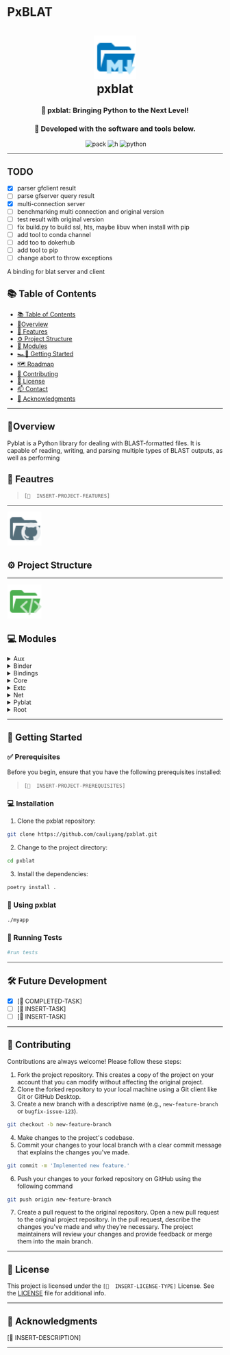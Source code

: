 # PxBLAT

<div align="center">
<h1 align="center">
<img src="https://raw.githubusercontent.com/PKief/vscode-material-icon-theme/ec559a9f6bfd399b82bb44393651661b08aaf7ba/icons/folder-markdown-open.svg" width="100" />
<br>
pxblat
</h1>
<h3 align="center">📍 pxblat: Bringing Python to the Next Level!</h3>
<h3 align="center">🚀 Developed with the software and tools below.</h3>
<p align="center">

<img src="https://img.shields.io/badge/Python-3776AB.svg?style=for-the-badge&logo=Python&logoColor=white" alt="" />
<img src="https://img.shields.io/badge/Markdown-000000.svg?style=for-the-badge&logo=Markdown&logoColor=white" alt="pack" />
<img src="https://img.shields.io/badge/C++-00599C.svg?style=for-the-badge&logo=C++&logoColor=white" alt="h" />
<img src="https://img.shields.io/badge/C-A8B9CC.svg?style=for-the-badge&logo=C&logoColor=black" alt="python" />
</p>

</div>

---

## TODO

- [x] parser gfclient result
- [ ] parse gfserver query result
- [x] multi-connection server
- [ ] benchmarking multi connection and original version
- [ ] test result with original version
- [ ] fix build.py to build ssl, hts, maybe libuv when install with pip
- [ ] add tool to conda channel
- [ ] add too to dokerhub
- [ ] add tool to pip
- [ ] change abort to throw exceptions

A binding for blat server and client

## 📚 Table of Contents

- [📚 Table of Contents](#-table-of-contents)
- [📍Overview](#-introdcution)
- [🔮 Features](#-features)
- [⚙️ Project Structure](#project-structure)
- [🧩 Modules](#modules)
- [🏎💨 Getting Started](#-getting-started)
- [🗺 Roadmap](#-roadmap)
- [🤝 Contributing](#-contributing)
- [🪪 License](#-license)
- [📫 Contact](#-contact)
- [🙏 Acknowledgments](#-acknowledgments)

---

## 📍Overview

Pyblat is a Python library for dealing with BLAST-formatted files. It is capable of reading, writing, and parsing multiple types of BLAST outputs, as well as performing

## 🔮 Feautres

> `[📌  INSERT-PROJECT-FEATURES]`

---

<img src="https://raw.githubusercontent.com/PKief/vscode-material-icon-theme/ec559a9f6bfd399b82bb44393651661b08aaf7ba/icons/folder-github-open.svg" width="80" />

## ⚙️ Project Structure

---

<img src="https://raw.githubusercontent.com/PKief/vscode-material-icon-theme/ec559a9f6bfd399b82bb44393651661b08aaf7ba/icons/folder-src-open.svg" width="80" />

## 💻 Modules

<details closed><summary>Aux</summary>

| File           | Summary                                                                                                                                                                                                                                                                                              | Module                                   |
| :------------- | :--------------------------------------------------------------------------------------------------------------------------------------------------------------------------------------------------------------------------------------------------------------------------------------------------- | :--------------------------------------- |
| bandExt.h      | This code provides functions for banded Smith - Waterman extension of alignments , allowing for small gaps and mismatches . It allows for the extension of an alignment from a given start point , either forwards or backwards , with a maximum gap size and                                        | src/pxblat/extc/include/aux/bandExt.h    |
| base64.h       | This code provides functions for encoding and decoding strings using the Base64 algorithm . It includes functions for encoding a string , validating a string , and decoding a string . It is written in C and C++ .                                                                                 | src/pxblat/extc/include/aux/base64.h     |
| cheapcgi.h     | Error fetching summary.                                                                                                                                                                                                                                                                              | src/pxblat/extc/include/aux/cheapcgi.h   |
| filePath.h     | This code provides functions for parsing and manipulating file paths . It includes functions for splitting a full path into components , expanding relative paths to more absolute ones , making relative paths from one absolute directory / file to another , and checking that a path is relative | src/pxblat/extc/include/aux/filePath.h   |
| gfxPoly.h      | This code defines a struct gfxPoly , which is a two - dimensional polygon . It contains functions to create a new polygon , free up resources associated with a polygon , and add points to a polygon .                                                                                              | src/pxblat/extc/include/aux/gfxPoly.h    |
| hex.h          | This code provides functions for converting between binary and hexadecimal values . It includes functions for converting a nibble , byte , or binary string to hexadecimal , as well as functions for converting a hexadecimal character , byte                                                      | src/pxblat/extc/include/aux/hex.h        |
| htmlPage.h     | This code provides functions for reading , parsing , and submitting HTML pages and forms . It includes functions for reading cookies , parsing tags , and setting variables . It also includes functions for validating and printing HTML pages and forms .                                          | src/pxblat/extc/include/aux/htmlPage.h   |
| htmshell.h     | Htmshell.h is a library of functions used to generate HTML files on the fly . It includes functions to create cookies , encode and decode strings , print out HTML tags , and more . It is typically included with cheapcgi.h                                                                        | src/pxblat/extc/include/aux/htmshell.h   |
| https.h        | This code defines a function , netConnectHttps ( ) , which establishes an HTTPS connection with a server and returns a socket for the connection . If an error occurs , -1 is returned .                                                                                                             | src/pxblat/extc/include/aux/https.h      |
| internet.h     | This code provides functions for working with internet addresses , such as converting between IPV4 and IPV6 strings , creating masks , and checking if an IP address is in a subnet . It also includes functions for manipulating CIDR addresses and                                                 | src/pxblat/extc/include/aux/internet.h   |
| kxTok.h        | KxTok is a quick little tokenizer for stuff first loaded into memory . It was originally developed for the " Key eXpression " evaluator and can be used for public , private , or commercial purposes . It tokenizes text                                                                            | src/pxblat/extc/include/aux/kxTok.h      |
| memgfx.h       | Error fetching summary.                                                                                                                                                                                                                                                                              | src/pxblat/extc/include/aux/memgfx.h     |
| mime.h         | This file contains functions for parsing MIME messages , especially from a cgi from a multipart web form . It includes functions for parsing typical mime header lines , initializing a mimeBuf structure , and parsing multipart MIME messages                                                      | src/pxblat/extc/include/aux/mime.h       |
| portimpl.h     | This code provides functions for creating temporary files , determining the speed of the CPU , and returning the relative path to the trash directory for CGI binaries . It also contains structures for each web server supported , which are used to decide which functions to use during          | src/pxblat/extc/include/aux/portimpl.h   |
| rbTree.h       | rbTree is a type of binary tree which automatically keeps relatively balanced during inserts and deletions . It was originally created by Shane Saunders and adapted into local conventions by Jim Kent . It contains functions to add , find , remove , traverse , and dump                         | src/pxblat/extc/include/aux/rbTree.h     |
| srcVersion.h   | This code is a copyright statement for The Regents of the University of California , with a source version of 447 .                                                                                                                                                                                  | src/pxblat/extc/include/aux/srcVersion.h |
| axt.c          | Prompt too long to generate summary.                                                                                                                                                                                                                                                                 | src/pxblat/extc/src/aux/axt.c            |
| bandExt.c      | Error fetching summary.                                                                                                                                                                                                                                                                              | src/pxblat/extc/src/aux/bandExt.c        |
| base64.c       | This code provides functions to encode and decode strings using the Base64 algorithm . It includes functions to validate the input string , remove whitespace , and optionally return the size of the decoded string . It is copyright ( C ) 2011 The Regents                                        | src/pxblat/extc/src/aux/base64.c         |
| binRange.c     | This code provides functions to handle binning , which helps to restrict attention to parts of a database that contain information about a particular window on a chromosome . It works without modification for chromosome sizes up to 2Gb-1 . It includes functions to add                         | src/pxblat/extc/src/aux/binRange.c       |
| blastOut.c     | Error fetching summary.                                                                                                                                                                                                                                                                              | src/pxblat/extc/src/aux/blastOut.c       |
| cheapcgi.c     | Prompt too long to generate summary.                                                                                                                                                                                                                                                                 | src/pxblat/extc/src/aux/cheapcgi.c       |
| ffSeedExtend.c | Prompt too long to generate summary.                                                                                                                                                                                                                                                                 | src/pxblat/extc/src/aux/ffSeedExtend.c   |
| filePath.c     | This file contains functions for parsing file paths , such as converting ' \ ' to ' / ' , splitting a full path into components , expanding relative paths , and making relative paths . It also contains functions for processing symlinks and include files .                                      | src/pxblat/extc/src/aux/filePath.c       |
| hex.c          | This code provides functions for converting between hexidecimal characters and binary values . It includes functions for converting a nibble , byte , or binary string to hexidecimal characters , as well as functions for converting hexidecimal characters to                                     | src/pxblat/extc/src/aux/hex.c            |
| htmlPage.c     | Prompt too long to generate summary.                                                                                                                                                                                                                                                                 | src/pxblat/extc/src/aux/htmlPage.c       |
| htmshell.c     | Prompt too long to generate summary.                                                                                                                                                                                                                                                                 | src/pxblat/extc/src/aux/htmshell.c       |
| https.c        | Error fetching summary.                                                                                                                                                                                                                                                                              | src/pxblat/extc/src/aux/https.c          |
| intExp.c       | This code is a numerical expression evaluator that can handle both ints and doubles . It includes functions for advancing to the next token , returning a number , handling parenthetical expressions , unary minus , multiplication and division , addition and subtraction                         | src/pxblat/extc/src/aux/intExp.c         |
| internet.c     | Error fetching summary.                                                                                                                                                                                                                                                                              | src/pxblat/extc/src/aux/internet.c       |
| maf.c          | Error fetching summary.                                                                                                                                                                                                                                                                              | src/pxblat/extc/src/aux/maf.c            |
| mafFromAxt.c   | This code provides two functions , mafFromAxtTemp and mafFromAxt , which convert an axt into a maf . mafFromAxtTemp is quicker to run but the axt and maf are not independent                                                                                                                        | src/pxblat/extc/src/aux/mafFromAxt.c     |
| mime.c         | Error fetching summary.                                                                                                                                                                                                                                                                              | src/pxblat/extc/src/aux/mime.c           |
| net.c          | Prompt too long to generate summary.                                                                                                                                                                                                                                                                 | src/pxblat/extc/src/aux/net.c            |
| netlib.c       | Prompt too long to generate summary.                                                                                                                                                                                                                                                                 | src/pxblat/extc/src/aux/netlib.c         |
| ooc.c          | This code provides functions to handle overused N - mers ( tiles ) in genome indexing schemes . It includes functions to set items of tileCounts to maxPat if they are in oocFile , and to mask out simple repeats in                                                                                | src/pxblat/extc/src/aux/ooc.c            |
| patSpace.c     | Error fetching summary.                                                                                                                                                                                                                                                                              | src/pxblat/extc/src/aux/patSpace.c       |
| portimpl.c     | This code provides a set of functions for making the same code run under different web servers . It includes functions for creating temporary files , setting up environment variables , creating directories , and finding paths in directories and subdirectories .                                | src/pxblat/extc/src/aux/portimpl.c       |
| rangeTree.c    | Error fetching summary.                                                                                                                                                                                                                                                                              | src/pxblat/extc/src/aux/rangeTree.c      |
| rbTree.c       | Error fetching summary.                                                                                                                                                                                                                                                                              | src/pxblat/extc/src/aux/rbTree.c         |
| repMask.c      | This code provides functions to link the database and RAM representations of objects from the RepeatMasker .out file . It includes functions to load a row from the repeatMaskOut table into a struct , create a repeatMaskOut from a comma separated string                                         | src/pxblat/extc/src/aux/repMask.c        |
| servBrcMcw.c   | This code defines a webServerSpecific struct for the .brc.mcw.edu server , which includes functions for making temp names , getting the CGI directory , calculating speed , and getting the trash directory .                                                                                        | src/pxblat/extc/src/aux/servBrcMcw.c     |
| servCrunx.c    | This code defines a webServerSpecific struct for a local Linux server , including functions for making temporary names , getting the CGI directory , calculating speed , and getting the trash directory .                                                                                           | src/pxblat/extc/src/aux/servCrunx.c      |
| servcis.c      | This code defines a webServerSpecific struct with various functions and variables related to a Comp Science department web server . It includes functions for making temp names , accessing the CGI directory , determining the speed of the server , and accessing the trash directory . It         | src/pxblat/extc/src/aux/servcis.c        |
| servmsII.c     | This code defines a webServerSpecific struct for the Microsoft II Web Server , which includes functions for making a temp name , getting the CGI directory , getting the trash directory , and getting the speed . It is copyright 2002 Jim Kent , but license is                                    | src/pxblat/extc/src/aux/servmsII.c       |
| servpws.c      | This code defines a webServerSpecific struct for Microsoft Personal Web Server , which includes functions for making temp names , getting the CGI directory , calculating speed , and getting the trash directory .                                                                                  | src/pxblat/extc/src/aux/servpws.c        |
| sqlList.c      | Prompt too long to generate summary.                                                                                                                                                                                                                                                                 | src/pxblat/extc/src/aux/sqlList.c        |
| sqlNum.c       | sqlNum.c provides routines to convert from ascii to integer representation of numbers . It includes functions to convert from strings to unsigned integers , signed integers , unsigned longs , signed longs , floats , and doubles . It also includes functions                                     | src/pxblat/extc/src/aux/sqlNum.c         |
| wildcmp.c      | This code provides functions for wildcard matching , such as ' \* ' and ' ? ' , over a list of strings . It includes functions for case - sensitive matching , as well as functions for matching using ' % ' and ' \_ ' wildcards                                                                    | src/pxblat/extc/src/aux/wildcmp.c        |

</details>

<details closed><summary>Binder</summary>

| File           | Summary                                                                                                                                                                                                                                                                     | Module                                         |
| :------------- | :-------------------------------------------------------------------------------------------------------------------------------------------------------------------------------------------------------------------------------------------------------------------------- | :--------------------------------------------- |
| .clang-format  | This code disables the formatting of the code and never sorts the includes .                                                                                                                                                                                                | src/pxblat/extc/bindings/binder/.clang-format  |
| \_extc.cpp     | This code is a Python binding module for C++ code . It includes libraries for maps , algorithms , functions , memory , exceptions , and strings . It also includes a pybind11 module and a function for getting modules . It defines a vector of                            | src/pxblat/extc/bindings/binder/\_extc.cpp     |
| \_extc.modules | cppbinding is a library for creating bindings between C++ and other languages . It provides a simple and efficient way to create bindings between C++ and other languages , allowing developers to easily integrate C++ code into their projects . It supports a wide range | src/pxblat/extc/bindings/binder/\_extc.modules |
| \_extc.sources | This code contains five C++ files that are related to the extc library . faToTwoBit.cpp is used to convert a FASTA file to a two - bit file . gfClient.cpp and gfServer.cpp                                                                                                 | src/pxblat/extc/bindings/binder/\_extc.sources |
| faToTwoBit.cpp | This code is a C++ function that binds the faToTwoBit function from the faToTwoBit.hpp header file to the Python programming language . It takes in a vector of strings , a string , and four boolean values as parameters                                                  | src/pxblat/extc/bindings/binder/faToTwoBit.cpp |
| gfClient.cpp   | This code binds the gfClientOption class to the cppbinding module in Python , allowing for the use of the gfClientOption class in Python . It includes functions for setting the hostName , portName , tType , qType                                                        | src/pxblat/extc/bindings/binder/gfClient.cpp   |
| gfServer.cpp   | Error fetching summary.                                                                                                                                                                                                                                                     | src/pxblat/extc/bindings/binder/gfServer.cpp   |
| gfServer_1.cpp | This code is a C++ function that binds the functions pystatusServer , pygetFileList , and pyqueryServer from the gfServer.hpp header file to the cppbinding module in Python . It also declares the holder types                                                            | src/pxblat/extc/bindings/binder/gfServer_1.cpp |

</details>

<details closed><summary>Bindings</summary>

| File           | Summary                                                                                                                                                                                                                                                           | Module                                  |
| :------------- | :---------------------------------------------------------------------------------------------------------------------------------------------------------------------------------------------------------------------------------------------------------------- | :-------------------------------------- |
| dbg.h          | Error fetching summary.                                                                                                                                                                                                                                           | src/pxblat/extc/bindings/dbg.h          |
| faToTwoBit.cpp | This code is a C++ function that converts files in fasta format to 2 bit format . It checks for duplicate sequence names and can strip off version numbers . It also converts non ACGT characters to N.                                                           | src/pxblat/extc/bindings/faToTwoBit.cpp |
| faToTwoBit.hpp | This code provides a function , faToTwoBit , which converts DNA from fasta to 2bit format . It also provides a function , unknownToN , which replaces unknown characters with N. Both functions are part of the cppbinding namespace                              | src/pxblat/extc/bindings/faToTwoBit.hpp |
| gfClient.cpp   | This code is a C++ implementation of the gfClient program , which is a client for the genomic finding program that produces a .psl file . It includes functions for reading in memory files , building a gfClientOption object , and                              | src/pxblat/extc/bindings/gfClient.cpp   |
| gfClient.hpp   | This code defines the gfClientOption struct , which contains variables that can be overridden by command line , and the pygfClient and read_inmem_file functions . The gfClientOption struct contains variables such as hostName                                  | src/pxblat/extc/bindings/gfClient.hpp   |
| gfServer.cpp   | Prompt too long to generate summary.                                                                                                                                                                                                                              | src/pxblat/extc/bindings/gfServer.cpp   |
| gfServer.hpp   | This code provides functions for a genoFind server , which is used to search for sequences in a database . It includes functions for building an index , starting and stopping the server , querying the server , and logging usage statistics . It also includes | src/pxblat/extc/bindings/gfServer.hpp   |

</details>

<details closed><summary>Core</summary>

| File          | Summary                                                                                                                                                                                                                                                                                          | Module                                     |
| :------------ | :----------------------------------------------------------------------------------------------------------------------------------------------------------------------------------------------------------------------------------------------------------------------------------------------- | :----------------------------------------- |
| aliType.h     | This code defines various types of sequence alignment and stringency levels for a genoFind program . It includes enum types for gfType ( DNA , RNA , Protein , etc . ) and ffStringency ( Exact , CDNA , Tight ,                                                                                 | src/pxblat/extc/include/core/aliType.h     |
| axt.h         | This code contains routines to read and write alignments in the AXT format , which is a simple alignment format with four lines per alignment . It also contains code for simple DNA alignment scoring schemes . It is copyright 2002 Jim Kent , but license is                                  | src/pxblat/extc/include/core/axt.h         |
| bPlusTree.h   | This code implements a B+ Tree index file for disk - based storage . It provides functions to create a B+ Tree from a sorted list , lookup a value given a key , and traverse the tree . It also contains the layout of the file                                                                 | src/pxblat/extc/include/core/bPlusTree.h   |
| binRange.h    | This code provides functions to handle binning , which helps to restrict attention to parts of a database that contain information about a particular window on a chromosome . It includes functions to add and remove items from a binKeeper , find items in a bin                              | src/pxblat/extc/include/core/binRange.h    |
| bits.h        | This code provides functions to handle operations on arrays of bits , such as allocating , resizing , cloning , setting , clearing , and counting bits . It also provides functions to perform bitwise operations such as AND , OR , and XOR ,                                                   | src/pxblat/extc/include/core/bits.h        |
| chain.h       | This code provides functions for creating and manipulating chain objects , which are pairwise alignments that can include gaps in both sequences at once . It is suitable for cross species genomic comparisons , similar to psl . It includes functions for sorting , writing ,                 | src/pxblat/extc/include/core/chain.h       |
| common.h      | Prompt too long to generate summary.                                                                                                                                                                                                                                                             | src/pxblat/extc/include/core/common.h      |
| dlist.h       | This file contains headers for generic doubly - linked list routines . It provides functions to create , initialize , reset , and free doubly - linked lists , as well as functions to add and remove nodes from the list , sort the list , and                                                  | src/pxblat/extc/include/core/dlist.h       |
| dnaseq.h      | This code provides functions to manage DNA sequences , including creating , cloning , and freeing them , as well as translating them into proteins , and creating a hash of the sequences keyed by name . It also provides functions to determine if a sequence is DNA                           | src/pxblat/extc/include/core/dnaseq.h      |
| dnautil.h     | This code provides functions for working with DNA and amino acids , such as converting between upper and lower case , filtering out non - DNA characters , and calculating the reverse complement of DNA . It also includes functions for calculating the score of a DNA or amino                | src/pxblat/extc/include/core/dnautil.h     |
| dystring.h    | This code provides functions for creating and manipulating a dynamically resizing string , which can be used for formatted output . It includes functions for appending strings , characters , and variables , as well as for quoting strings , resizing strings , and freeing strings           | src/pxblat/extc/include/core/dystring.h    |
| errAbort.h    | ErrAbort.h is a library that provides an error handler and warning message printer stack . It allows users to customize the behavior of the error handler and warning message printer , and provides functions to abort , warn , and set handlers . It                                           | src/pxblat/extc/include/core/errAbort.h    |
| errCatch.h    | errCatch is a library that helps catch errors so that errAborts are not fatal and warns do not necessarily get printed immediately . It provides a way to catch errors and warnings , and then handle them accordingly . It also provides a way to                                               | src/pxblat/extc/include/core/errCatch.h    |
| fa.h          | This file contains routines for reading and writing fasta format sequence files . It includes functions for reading a single sequence , reading all sequences in a file , and writing a single sequence or all sequences in a list to a file . It also includes functions                        | src/pxblat/extc/include/core/fa.h          |
| fuzzyFind.h   | This file is a header file for the fuzzyFind DNA sequence aligner . It contains functions for finding and scoring alignments between a needle and haystack DNA sequence , as well as functions for manipulating and displaying the alignments . It also contains a                               | src/pxblat/extc/include/core/fuzzyFind.h   |
| genoFind.h    | Error fetching summary.                                                                                                                                                                                                                                                                          | src/pxblat/extc/include/core/genoFind.h    |
| gfClientLib.h | This code provides functions for genoFind clients to read and manipulate files in .2bit ,.nib , and .fa formats , as well as create a list of dnaSeqs and unmask them .                                                                                                                          | src/pxblat/extc/include/core/gfClientLib.h |
| gfInternal.h  | This code contains functions related to the gfRange struct , which is used to store information about a range of bases found by genoFind . The functions include gfRangeFree , gfRangeFreeList , gfRangeCmpTarget                                                                                | src/pxblat/extc/include/core/gfInternal.h  |
| hash.h        | This code provides functions to create and manipulate hash tables , which are data structures that provide name / value pairs . It includes functions to add elements to a hash , retrieve a named element , iterate through all elements in a hash , and free up                                | src/pxblat/extc/include/core/hash.h        |
| linefile.h    | Error fetching summary.                                                                                                                                                                                                                                                                          | src/pxblat/extc/include/core/linefile.h    |
| localmem.h    | LocalMem.h provides a set of routines for allocating and disposing of small to medium size pieces of memory . It includes functions for creating a local memory pool , allocating memory from the pool , adjusting memory size , cloning memory blocks ,                                         | src/pxblat/extc/include/core/localmem.h    |
| maf.h         | This code provides functions for reading , writing , and manipulating multiple alignment format ( MAF ) files . It includes functions for opening and closing MAF files , reading and writing MAF alignments , finding components of MAF alignments , and manipulating                           | src/pxblat/extc/include/core/maf.h         |
| memalloc.h    | This code provides functions to allow the user to control memory allocation and deallocation , as well as debug scrambled heaps . It includes functions to push and pop memory handlers , set the default memory handler , push a careful memory handler , check the                             | src/pxblat/extc/include/core/memalloc.h    |
| net.h         | This file provides functions for wrapping around network communications , such as connecting to a server , sending and receiving strings , and parsing URLs . It also provides functions for setting timeouts , catching broken pipes , and reading and writing data from / to a socket          | src/pxblat/extc/include/core/net.h         |
| netlib.h      | This file provides functions to wrap around network communications , such as connecting to a server , sending and receiving strings , and parsing URLs . It also provides functions to read and write data from a socket , and to set timeouts for read and write operations                     | src/pxblat/extc/include/core/netlib.h      |
| nib.h         | This file provides an interface to nucleotides stored 4 bits per base , allowing for room for N. It contains functions for opening and verifying a file , loading parts of a file , writing a file , and parsing a file name . It also                                                           | src/pxblat/extc/include/core/nib.h         |
| obscure.h     | This header file contains a collection of functions that are useful but not commonly used . It includes functions for incrementing a 32 - bit value on disk , counting the number of digits in a number , printing out a long number with commas , formatting                                    | src/pxblat/extc/include/core/obscure.h     |
| ooc.h         | This code provides functions to handle overused N - mers ( tiles ) in genome indexing schemes . It includes functions to set items of tileCounts to maxPat if they are in oocFile , and to mask out simple repeats in                                                                            | src/pxblat/extc/include/core/ooc.h         |
| options.h     | This code provides functions for processing command line options into a hash . It includes functions for validating options , returning values for different types , and checking if an option exists . It also includes functions for parsing options into a hash and freeing the hash .        | src/pxblat/extc/include/core/options.h     |
| patSpace.h    | PatSpace is a homology finding algorithm that occurs mostly in pattern space . It is used to find occurrences of DNA in a pattern space and is copyright 2000 Jim Kent . It is free to use for all purposes . It requires a sequence array ,                                                     | src/pxblat/extc/include/core/patSpace.h    |
| pipeline.h    | This code creates a process pipeline that can be used for reading or writing , avoiding many of the obscure problems associated with system ( ) and popen ( ) . It allows for the specification of a file at the other end of the pipeline , as well as the                                      | src/pxblat/extc/include/core/pipeline.h    |
| portable.h    | This header file provides wrappers around functions that vary from server to server and operating system to operating system . It includes functions for listing files in a directory , creating directories , making and renaming files , getting the current directory , getting the host name | src/pxblat/extc/include/core/portable.h    |
| psl.h         | Error fetching summary.                                                                                                                                                                                                                                                                          | src/pxblat/extc/include/core/psl.h         |
| rangeTree.h   | This module is a way of keeping track of non - overlapping ranges ( half - open intervals ) using a self - balancing rbTree code . It is useful in place of a bitmap when the total number of ranges is significantly                                                                            | src/pxblat/extc/include/core/rangeTree.h   |
| repMask.h     | This header file provides functions for loading , freeing , and outputting data from the Repeat Masker Out format , which is used to store information about repeat elements in a genome . It also provides a function for opening a Repeat Masker Out file .                                    | src/pxblat/extc/include/core/repMask.h     |
| sig.h         | This file contains signatures that start various binary files , such as binary alignment files , gene files , and index files . It is copyright 2000 Jim Kent , but license is granted for all use - public , private or commercial . It contains signatures for binary                          | src/pxblat/extc/include/core/sig.h         |
| sqlList.h     | This code provides functions for processing comma separated lists , such as converting them to arrays , converting arrays to strings , and parsing and printing enumerated and set column values . It is copyright 2002 Jim Kent , but license is granted for all use - public                   | src/pxblat/extc/include/core/sqlList.h     |
| sqlNum.h      | sqlNum.h is a file containing routines to convert from ascii to unsigned / integer values more quickly than atoi . It was developed for use with SQL databases , and is used by AutoSQL and other parsers in the source tree                                                                     | src/pxblat/extc/include/core/sqlNum.h      |
| supStitch.h   | SupStitch is a C library used to stitch together a bundle of ffAli alignments that share a common query and target sequence into larger alignments . It is commonly used when the query sequence was broken up into overlapping blocks in the initial alignment                                  | src/pxblat/extc/include/core/supStitch.h   |
| trans3.h      | This code defines a trans3 structure which contains a sequence and three translated reading frames . It also provides functions to create , free , and find trans3 structures in a t3Hash , as well as functions to calculate offsets and frames .                                               | src/pxblat/extc/include/core/trans3.h      |
| twoBit.h      | This code provides functions for reading and writing DNA sequences represented as two bits per pixel , along with associated list of regions containing N 's and masked regions . It includes functions for reading and writing .2bit files , reading parts of sequences , and converting        | src/pxblat/extc/include/core/twoBit.h      |
| udc.h         | UDC is a caching system that keeps blocks of data fetched from URLs in sparse local files for quick use the next time the data is needed . It simplifies caching by only allowing reads , not writes . The cache directory is constructed from the                                               | src/pxblat/extc/include/core/udc.h         |
| verbose.h     | This header file provides functions for writing out status messages to stderr according to the current verbosity level . It also provides functions for setting the verbosity level , setting the log file , and setting the verbosity level for a CGI .                                         | src/pxblat/extc/include/core/verbose.h     |
| aliType.c     | aliType.h provides definitions for the type of alignment , including functions to return a string representing the type and to return the type from a string .                                                                                                                                   | src/pxblat/extc/src/core/aliType.c         |
| bPlusTree.c   | Error fetching summary.                                                                                                                                                                                                                                                                          | src/pxblat/extc/src/core/bPlusTree.c       |
| bits.c        | This file contains functions to handle operations on arrays of bits , such as setting , clearing , and counting bits . It also includes functions to allocate , reallocate , and free memory for bit arrays . It is copyright 2002 Jim Kent , but license                                        | src/pxblat/extc/src/core/bits.c            |
| chain.c       | Error fetching summary.                                                                                                                                                                                                                                                                          | src/pxblat/extc/src/core/chain.c           |
| common.c      | Prompt too long to generate summary.                                                                                                                                                                                                                                                             | src/pxblat/extc/src/core/common.c          |
| dlist.c       | struct dlNode _ dlFindVal(struct dlList _ list , void \* val ,                                                                                                                                                                                                                                   | src/pxblat/extc/src/core/dlist.c           |
|               | int ( _ compare)(const void _ elem1 , const void \* elem2 ) )                                                                                                                                                                                                                                    |                                            |
|               | / \* Return node on list if any                                                                                                                                                                                                                                                                  |                                            |
| dnaseq.c      | This code provides functions to manage DNA sequences , including creating , cloning , freeing , and translating them . It also provides functions to determine if a sequence is lower case , DNA , or protein , and to create a mask from an upper case sequence .                               | src/pxblat/extc/src/core/dnaseq.c          |
| dnautil.c     | Prompt too long to generate summary.                                                                                                                                                                                                                                                             | src/pxblat/extc/src/core/dnautil.c         |
| dystring.c    | DyString : A library of functions for creating and manipulating dynamically resizing strings . It includes functions for creating a new dynamic string , freeing a dynamic string , appending characters and strings to the end of a dynamic string , expanding the buffer size                  | src/pxblat/extc/src/core/dystring.c        |
| errAbort.c    | Summary : errAbort.c is a file that provides an error handler for programs . It maintains two stacks - a warning message printer stack , and an " abort handler " stack . It provides functions for setting and reverting to old                                                                 | src/pxblat/extc/src/core/errAbort.c        |
| errCatch.c    | This code provides a structure for catching errors and warnings in a program , allowing them to be handled without causing the program to abort . It includes functions for creating and freeing the errCatch structure , pushing and popping handlers , and finishing up error catching         | src/pxblat/extc/src/core/errCatch.c        |
| fa.c          | Error fetching summary.                                                                                                                                                                                                                                                                          | src/pxblat/extc/src/core/fa.c              |
| ffAli.c       | This file contains utility functions for working with ffAlis , which are data structures used to represent alignments between two DNA sequences . The functions include ffFreeAli ( ) , which disposes of memory gotten from fuzzyFind ( ) , ffOneIntronOrient                                   | src/pxblat/extc/src/core/ffAli.c           |
| ffAliHelp.c   | ffAliHelp is a set of helper routines for producing ffAli type alignments . It includes functions for concatenating , sorting , merging , and expanding alignments , as well as functions for scoring and sliding introns .                                                                      | src/pxblat/extc/src/core/ffAliHelp.c       |
| ffScore.c     | ffScore is a C program that scores fuzzyFind ( ffAli ) alignments . It includes functions to calculate gap penalties , score matches , and score alignments based on the given stringency .                                                                                                      | src/pxblat/extc/src/core/ffScore.c         |
| fuzzyFind.c   | Prompt too long to generate summary.                                                                                                                                                                                                                                                             | src/pxblat/extc/src/core/fuzzyFind.c       |
| genoFind.c    | Prompt too long to generate summary.                                                                                                                                                                                                                                                             | src/pxblat/extc/src/core/genoFind.c        |
| gfBlatLib.c   | Prompt too long to generate summary.                                                                                                                                                                                                                                                             | src/pxblat/extc/src/core/gfBlatLib.c       |
| gfClientLib.c | This code provides functions for loading and masking DNA sequences from .2bit ,.nib ,.fa ,.Z ,.gz , and .bz2 files . It includes functions for reading a list of filenames , unm                                                                                                                 | src/pxblat/extc/src/core/gfClientLib.c     |
| gfInternal.c  | This code provides functions to expand a range and load a cached target sequence from a NIB or 2bit file . It also provides a function to extract the sequence name and optionally the file name from a given spec .                                                                             | src/pxblat/extc/src/core/gfInternal.c      |
| gfOut.c       | Error fetching summary.                                                                                                                                                                                                                                                                          | src/pxblat/extc/src/core/gfOut.c           |
| hash.c        | Error fetching summary.                                                                                                                                                                                                                                                                          | src/pxblat/extc/src/core/hash.c            |
| kxTok.c       | KxTok is a quick little tokenizer for stuff first loaded into memory . It was originally developed for the " Key eXpression " evaluator . It can tokenize strings , punctuation , and operators , and can also be                                                                                | src/pxblat/extc/src/core/kxTok.c           |
| linefile.c    | Prompt too long to generate summary.                                                                                                                                                                                                                                                             | src/pxblat/extc/src/core/linefile.c        |
| localmem.c    | LocalMem.c is a file containing routines for allocating and managing memory in a local memory pool . It includes functions for allocating memory , cloning strings and memory blocks , and adding references to a list . It also includes functions for calculating the                          | src/pxblat/extc/src/core/localmem.c        |
| memalloc.c    | Error fetching summary.                                                                                                                                                                                                                                                                          | src/pxblat/extc/src/core/memalloc.c        |
| nib.c         | Error fetching summary.                                                                                                                                                                                                                                                                          | src/pxblat/extc/src/core/nib.c             |
| obscure.c     | Error fetching summary.                                                                                                                                                                                                                                                                          | src/pxblat/extc/src/core/obscure.c         |
| options.c     | Error fetching summary.                                                                                                                                                                                                                                                                          | src/pxblat/extc/src/core/options.c         |
| osunix.c      | Error fetching summary.                                                                                                                                                                                                                                                                          | src/pxblat/extc/src/core/osunix.c          |
| pipeline.c    | Error fetching summary.                                                                                                                                                                                                                                                                          | src/pxblat/extc/src/core/pipeline.c        |
| psl.c         | Prompt too long to generate summary.                                                                                                                                                                                                                                                             | src/pxblat/extc/src/core/psl.c             |
| servcl.c      | This code creates a web server for command line execution , with functions for creating temporary files , returning the path for CGI executables , calculating speed , and returning the path for temporary files .                                                                              | src/pxblat/extc/src/core/servcl.c          |
| supStitch.c   | Error fetching summary.                                                                                                                                                                                                                                                                          | src/pxblat/extc/src/core/supStitch.c       |
| trans3.c      | Trans3 : trans3New ( ) is a function that creates a new set of translated sequences from a given DNA sequence . It includes functions to free the trans3 structure , find a trans3 in a hash , offset a peptide in the context                                                                   | src/pxblat/extc/src/core/trans3.c          |
| twoBit.c      | Prompt too long to generate summary.                                                                                                                                                                                                                                                             | src/pxblat/extc/src/core/twoBit.c          |
| udc.c         | Prompt too long to generate summary.                                                                                                                                                                                                                                                             | src/pxblat/extc/src/core/udc.c             |
| verbose.c     | This code provides functions for writing out status messages according to the current verbosity level . It includes functions for setting the verbosity level , setting the log file , and printing messages with a given verbosity level . It also includes functions for printing messages     | src/pxblat/extc/src/core/verbose.c         |

</details>

<details closed><summary>Extc</summary>

| File         | Summary                                                                                                                                                                                                                              | Module                       |
| :----------- | :----------------------------------------------------------------------------------------------------------------------------------------------------------------------------------------------------------------------------------- | :--------------------------- |
| blat.c       | Error fetching summary.                                                                                                                                                                                                              | src/pxblat/extc/blat.c       |
| faToTwoBit.c | This code converts DNA from fasta to 2bit format . It takes in multiple fasta files and outputs a single 2bit file . It has options to ignore lower - case masking , strip off version numbers , and ignore duplicate sequences . It | src/pxblat/extc/faToTwoBit.c |
| gfClient.c   | gfClient is a client for the genomic finding program that produces a .psl file . It takes in a fasta format file and produces a .psl file with the output . It has various options to control the output format , query              | src/pxblat/extc/gfClient.c   |
| gfServer.c   | Prompt too long to generate summary.                                                                                                                                                                                                 | src/pxblat/extc/gfServer.c   |

</details>

<details closed><summary>Net</summary>

| File    | Summary                                                                                                                                                                                                                                  | Module                              |
| :------ | :--------------------------------------------------------------------------------------------------------------------------------------------------------------------------------------------------------------------------------------- | :---------------------------------- |
| gfNet.h | This code is a Python program that takes a list of numbers and prints out the sum of all the numbers in the list . It begins by initializing a variable to 0 , then iterates through the list of numbers , adding each number to         | src/pxblat/extc/include/net/gfNet.h |
| log.h   | This code provides logging functions for servers , allowing them to log to a file and/or syslog . It includes functions to open syslog and file logging , set the minimum priority to log , and log errors , warnings , info , and debug | src/pxblat/extc/include/net/log.h   |
| gfNet.c | This code provides functions for setting up a network connection to a BLAT / iPCR server , as well as functions for beginning and ending requests , and disconnecting from the server .                                                  | src/pxblat/extc/src/net/gfNet.c     |
| log.c   | Summary : log.c is a logging program for servers that can log to a file and/or syslog . It includes functions to open syslog and file logging , set the minimum priority to log , and log messages with different levels of priority     | src/pxblat/extc/src/net/log.c       |

</details>

<details closed><summary>Pyblat</summary>

| File      | Summary                                                                                                                                                                                                                          | Module               |
| :-------- | :------------------------------------------------------------------------------------------------------------------------------------------------------------------------------------------------------------------------------- | :------------------- |
| py.typed  | This code is a Python program that takes a list of numbers and prints out the sum of all the numbers in the list . It begins by initializing a variable to 0 , then iterates through the list of numbers , adding each number to | src/pxblat/py.typed  |
| server.py | This code creates a Server class that can be used to start , stop , and query a server . It also contains functions to convert a file to two bit , get the status of the server , and get a list of files .                      | src/pxblat/server.py |

</details>

<details closed><summary>Root</summary>

| File             | Summary                                                                                                                                                                                                                                 | Module           |
| :--------------- | :-------------------------------------------------------------------------------------------------------------------------------------------------------------------------------------------------------------------------------------- | :--------------- |
| .clang-format    | This code is a Cpp style configuration based on the Google style guide . It sets rules for Access Modifier Offset , Alignments , Brace Wrapping , Break Before Binary Operators , Column Limit , Indent Width , Insert Tra              | .clang-format    |
| all_includes.hpp | This code includes a variety of libraries for C++ programming , such as the < algorithm > , < chrono > , < cstring > , < ctime > , < faToTwoBit.hpp > , < gfClient.hpp > , <                                                            | all_includes.hpp |
| build.py         | This code is used to build a C++ extension for a Python package called pxblat . It checks the environment for a conda environment , removes environment variables , checks the htslib path , and gets the htslib library and include    | build.py         |
| tasks.py         | This code contains functions to start , stop , and query a server using the pxblat and extc libraries . It also contains functions to run commands using the invoke library , and to read and write data using the asyncio and simdjson | tasks.py         |

</details>
<hr />

## 🚀 Getting Started

### ✅ Prerequisites

Before you begin, ensure that you have the following prerequisites installed:

> `[📌  INSERT-PROJECT-PREREQUISITES]`

### 💻 Installation

1. Clone the pxblat repository:

```sh
git clone https://github.com/cauliyang/pxblat.git
```

2. Change to the project directory:

```sh
cd pxblat
```

3. Install the dependencies:

```sh
poetry install .
```

### 🤖 Using pxblat

```sh
./myapp
```

### 🧪 Running Tests

```sh
#run tests
```

<hr />

## 🛠 Future Development

- [x] [📌 COMPLETED-TASK]
- [ ] [📌 INSERT-TASK]
- [ ] [📌 INSERT-TASK]

---

## 🤝 Contributing

Contributions are always welcome! Please follow these steps:

1. Fork the project repository. This creates a copy of the project on your account that you can modify without affecting the original project.
2. Clone the forked repository to your local machine using a Git client like Git or GitHub Desktop.
3. Create a new branch with a descriptive name (e.g., `new-feature-branch` or `bugfix-issue-123`).

```sh
git checkout -b new-feature-branch
```

4. Make changes to the project's codebase.
5. Commit your changes to your local branch with a clear commit message that explains the changes you've made.

```sh
git commit -m 'Implemented new feature.'
```

6. Push your changes to your forked repository on GitHub using the following command

```sh
git push origin new-feature-branch
```

7. Create a pull request to the original repository.
   Open a new pull request to the original project repository. In the pull request, describe the changes you've made and why they're necessary.
   The project maintainers will review your changes and provide feedback or merge them into the main branch.

---

## 🪪 License

This project is licensed under the `[📌  INSERT-LICENSE-TYPE]` License. See the [LICENSE](https://docs.github.com/en/communities/setting-up-your-project-for-healthy-contributions/adding-a-license-to-a-repository) file for additional info.

---

## 🙏 Acknowledgments

[📌 INSERT-DESCRIPTION]

---
